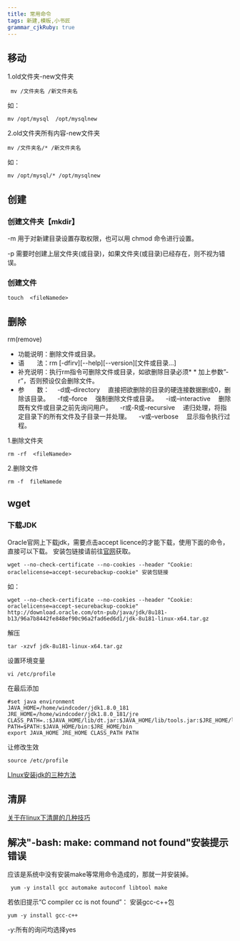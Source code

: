 ```yaml
---
title: 常用命令 
tags: 新建,模板,小书匠
grammar_cjkRuby: true
---
```



## 移动
1.old文件夹-new文件夹
```
 mv /文件夹名 /新文件夹名
```
如：
```
mv /opt/mysql  /opt/mysqlnew
```
2.old文件夹所有内容-new文件夹
```
mv /文件夹名/* /新文件夹名
```
如：
```
mv /opt/mysql/* /opt/mysqlnew
```
## 创建
### 创建文件夹【mkdir】
  
  -m    用于对新建目录设置存取权限，也可以用 chmod 命令进行设置。
  
  -p     需要时创建上层文件夹(或目录)，如果文件夹(或目录)已经存在，则不视为错误。
  
### 创建文件
```
touch  <fileNamede>
```
## 删除

rm(remove)

* 功能说明：删除文件或目录。
* 语　　法：rm [-dfirv][--help][--version][文件或目录...]
* 补充说明：执行rm指令可删除文件或目录，如欲删除目录必须* * 加上参数”-r”，否则预设仅会删除文件。 
* 参　　数：
　-d或–directory 　直接把欲删除的目录的硬连接数据删成0，删除该目录。 
　-f或–force 　强制删除文件或目录。 
　-i或–interactive 　删除既有文件或目录之前先询问用户。 
　-r或-R或–recursive 　递归处理，将指定目录下的所有文件及子目录一并处理。 
　-v或–verbose 　显示指令执行过程。 

1.删除文件夹
```
rm -rf  <fileNamede>
```

 2.删除文件
 ```
 rm -f  fileNamede
 ```

## wget
### 下载JDK
Oracle官网上下载jdk，需要点击accept licence的才能下载，使用下面的命令，直接可以下载。
安装包链接请前往[官网](http://www.oracle.com/technetwork/java/javase/downloads/jdk8-downloads-2133151.html)获取。
```
wget --no-check-certificate --no-cookies --header "Cookie: oraclelicense=accept-securebackup-cookie" 安装包链接
```
如：
```
wget --no-check-certificate --no-cookies --header "Cookie: oraclelicense=accept-securebackup-cookie" http://download.oracle.com/otn-pub/java/jdk/8u181-b13/96a7b8442fe848ef90c96a2fad6ed6d1/jdk-8u181-linux-x64.tar.gz
```
解压
```
tar -xzvf jdk-8u181-linux-x64.tar.gz
```
设置环境变量
```
vi /etc/profile
```
在最后添加
```
#set java environment
JAVA_HOME=/home/windcoder/jdk1.8.0_181
JRE_HOME=/home/windcoder/jdk1.8.0_181/jre
CLASS_PATH=.:$JAVA_HOME/lib/dt.jar:$JAVA_HOME/lib/tools.jar:$JRE_HOME/lib
PATH=$PATH:$JAVA_HOME/bin:$JRE_HOME/bin
export JAVA_HOME JRE_HOME CLASS_PATH PATH
```
让修改生效
```
source /etc/profile
```
[LInux安装jdk的三种方法](http://blog.51cto.com/vvxyz/1642258)

## 清屏
[关于在linux下清屏的几种技巧](https://www.cnblogs.com/5201351/p/4208277.html)

## 解决"-bash: make: command not found"安装提示错误
应该是系统中没有安装make等常用命令造成的，那就一并安装掉。
```
 yum -y install gcc automake autoconf libtool make
 ```
 若依旧提示“C compiler cc is not found”：
安装gcc-c++包
 ```
 yum -y install gcc-c++
 ```
 -y:所有的询问均选择yes